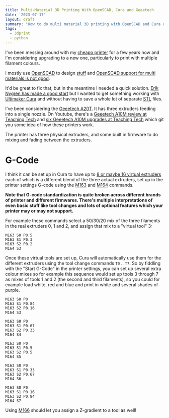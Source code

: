 ```yaml
---
title: Multi-Material 3D Printing With OpenSCAD, Cura and Geeetech
date: '2023-07-17'
layout: draft
summary: "How to do multi material 3D printing with OpenSCAD and Cura and a Geeetech A20T"
tags:
  - 3dprint
  - python
---
```


I've been messing around with my [cheapo printer](/art/aldi-coccoon-3d-printer/)
for a few years now and I'm considering upgrading to a new one, particularly to
print with multiple filament colours.

I mostly use [OpenSCAD](https://openscad.org/) to design
[stuff](https://github.com/nickzoic/models3d/) and
[OpenSCAD support for multi materials is not good](https://github.com/openscad/openscad/issues/1608).

It'd be great to fix that, but in the meantime I needed a quick solution.
[Erik Nygren has made a good start](https://erik.nygren.org/2018-3dprint-multicolor-openscad.html)
but I wanted to get something working with
[Ultimaker Cura](https://ultimaker.com/software/ultimaker-cura/) and
without having to save a whole lot of separate 
[STL](https://en.wikipedia.org/wiki/STL_%28file_format%29) files.

I've been considering the
[Geeetech A20T](https://www.geeetech.com/geeetech-a20t-triple-color-mixing-filament-detector-breakingresuming-250x250x250mm-p-1108.html).
It has three extruders feeding into a single nozzle.
On Youtube, there's a 
[Geeetech A10M review at Teaching Tech](https://www.youtube.com/watch?v=AbZhNvMM4Os) and [six Geeetech A10M upgrades at Teaching Tech](https://www.youtube.com/watch?v=8o--HmfZ57I)
which git you some idea of how these printers work.

The printer has three physical extruders, and some built in
firmware to do mixing and fading between the extruders.

# G-Code

I think it can be set up in Cura to have up to
[8 or maybe 16 virtual extruders](https://community.ultimaker.com/topic/41834-can-i-add-more-than-8-extruders-in-cura/)
each of which is a different blend of the three actual extruders, 
set up in the printer settings G-code using the 
[M163](https://marlinfw.org/docs/gcode/M163.html) and
[M164](https://marlinfw.org/docs/gcode/M164.html)
commands. 

**Note that G-code standardization is quite broken across
different brands of printer and different firmwares.  There's 
multiple interpretations of even basic stuff like tool
changes and lots of optional features which your printer
may or may not support.**

For example these commands select a 50/30/20 mix of the three
filaments in the real extruders 0, 1 and 2, and assign that
mix to a "virtual tool" 3:

```
M163 S0 P0.5
M163 S1 P0.3
M163 S2 P0.2
M164 S3
```

Once these virtual tools are set up, Cura will automatically
use them for the different extruders using the tool change
commands `T0` .. `T7`.  So by fiddling with the "Start G-Code"
in the printer settings, you can set up several extra
colour mixes so for example this sequence would set up
tools 3 through 7 as mixes of tools 1 and 2 (the second
and third filaments), so you could for example load white,
red and blue and print in white and several shades of purple.

```
M163 S0 P0
M163 S1 P0.84
M163 S2 P0.16
M164 S3

M163 S0 P0
M163 S1 P0.67
M163 S2 P0.33
M164 S4

M163 S0 P0
M163 S1 P0.5
M163 S2 P0.5
M164 S5

M163 S0 P0
M163 S1 P0.33
M163 S2 P0.67
M164 S6

M163 S0 P0
M163 S1 P0.16
M163 S2 P0.84
M164 S7
```

Using [M166](https://marlinfw.org/docs/gcode/M166.html)
should let you assign a Z-gradient to a tool as well!

